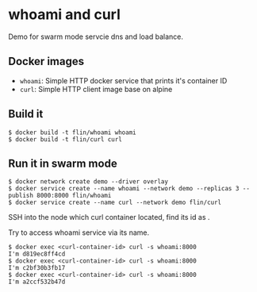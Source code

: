 whoami and curl
======

Demo for swarm mode servcie dns and load balance.

## Docker images

- `whoami`: Simple HTTP docker service that prints it's container ID
- `curl`: Simple HTTP client image base on alpine

## Build it

    $ docker build -t flin/whoami whoami
    $ docker build -t flin/curl curl 

## Run it in swarm mode

    $ docker network create demo --driver overlay
    $ docker service create --name whoami --network demo --replicas 3 --publish 8000:8000 flin/whoami
    $ docker service create --name curl --network demo flin/curl

SSH into the node which curl container located, find its id as <curl-container-id>.

Try to access whoami service via its name.

    $ docker exec <curl-container-id> curl -s whoami:8000
    I'm d819ec8ff4cd
    $ docker exec <curl-container-id> curl -s whoami:8000
    I'm c2bf30b3fb17
    $ docker exec <curl-container-id> curl -s whoami:8000
    I'm a2ccf532b47d
